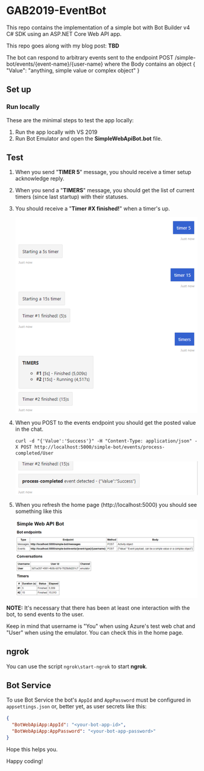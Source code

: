 # GAB2019-EventBot

This repo contains the implementation of a simple bot with Bot Builder v4 C# SDK using an ASP.NET Core Web API app.

This repo goes along with my blog post: **TBD**

The bot can respond to arbitrary events sent to the endpoint POST /simple-bot/events/{event-name}/{user-name} where the Body contains an object { "Value": "anything, simple value or complex object" }

## Set up

### Run locally

These are the minimal steps to test the app locally:

1. Run the app locally with VS 2019
2. Run Bot Emulator and open the **SimpleWebApiBot.bot** file.

## Test

1. When you send "**TIMER 5**" message, you should receive a timer setup acknowledge reply.

2. When you send a "**TIMERS**" message, you should get the list of current timers (since last startup) with their statuses.

3. You should receive a "**Timer #X finished!**" when a timer's up.

   ![](images/proactive-bot-timer-interaction.png)

4. When you POST to the events endpoint you should get the posted value in the chat.

   ```console
   curl -d "{'Value':'Success'}" -H "Content-Type: application/json" -X POST http://localhost:5000/simple-bot/events/process-completed/User
   ```

   ![](images/proactive-bot-event-interaction.png)

5. When you refresh the home page (http://localhost:5000) you should see something like this

   ![](images/proactive-bot-home-page.png)

**NOTE:** It's necessary that there has been at least one interaction with the bot, to send events to the user.

Keep in mind that username is "You" when using Azure's test web chat and "User" when using the emulator. You can check this in the home page.

## ngrok

You can use the script `ngrok\start-ngrok` to start **ngrok**.

## Bot Service

To use Bot Service the bot's `AppId` and `AppPassword` must be configured in `appsettings.json` or, better yet, as user secrets like this:

```json
{
  "BotWebApiApp:AppId": "<your-bot-app-id>",
  "BotWebApiApp:AppPassword": "<your-bot-app-password>"
}
```

Hope this helps you.

Happy coding!
